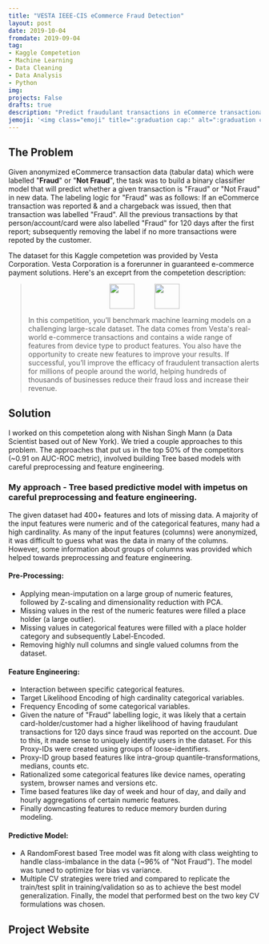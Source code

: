 ```yaml
---
title: "VESTA IEEE-CIS eCommerce Fraud Detection"
layout: post
date: 2019-10-04
fromdate: 2019-09-04
tag:
- Kaggle Competetion
- Machine Learning
- Data Cleaning
- Data Analysis
- Python
img:
projects: False
drafts: true
description: "Predict fraudulant transactions in eCommerce transactional data"
jemoji: '<img class="emoji" title=":graduation cap:" alt=":graduation cap:" src="https://github.githubassets.com/images/icons/emoji/unicode/1f697.png" height="20" width="20" align="absmiddle">'
---
```


## The Problem

Given anonymized eCommerce transaction data (tabular data) which were labelled "**Fraud**" or "**Not Fraud**", the task was to build a binary classifier model that will predict whether a given transaction is "Fraud" or "Not Fraud" in new data. The labeling logic for "Fraud" was as follows: If an eCommerce transaction was reported & and a chargeback was issued, then that transaction was labelled "Fraud". All the previous transactions by that person/account/card were also labelled "Fraud" for 120 days after the first report; subsequently removing the label if no more transactions were repoted by the customer.

The dataset for this Kaggle competetion was provided by Vesta Corporation. Vesta Corporation is a forerunner in guaranteed e-commerce payment solutions. Here's an exceprt from the competetion description:
<br>
> <p style="max-height:50px;text-align:center"><img src="{{ site.relrefurl }}/Site_Materials/figures/ieee-cis-logo.png" style="height:50px;display: inline; margin-right:20px"><img src="{{ site.relrefurl }}/Site_Materials/figures/Vesta-logo_200x.png" style="height:50px; display:inline; margin-left:20px" ></p>
>In this competition, you’ll benchmark machine learning models on a challenging large-scale dataset. The data comes from Vesta's real-world e-commerce transactions and contains a wide range of features from device type to product features. You also have the opportunity to create new features to improve your results.
>If successful, you’ll improve the efficacy of fraudulent transaction alerts for millions of people around the world, helping hundreds of thousands of businesses reduce their fraud loss and increase their revenue.


## Solution
I worked on this competetion along with Nishan Singh Mann (a Data Scientist based out of New York). We tried a couple approaches to this problem. The approaches that put us in the top 50% of the competitors (~0.91 on AUC-ROC metric), involved building Tree based models with careful preprocessing and feature engineering.

### My approach - Tree based predictive model with impetus on careful preprocessing and feature engineering.
The given dataset had 400+ features and lots of missing data. A majority of the input features were numeric and of the categorical features, many had a high cardinality. As many of the input features (columns) were anonymized, it was difficult to guess what was the data in many of the columns. However, some information about groups of columns was provided which helped towards preprocessing and feature engineering.  

#### Pre-Processing:
- Applying mean-imputation on a large group of numeric features, followed by Z-scaling and dimensionality reduction with PCA. 
- Missing values in the rest of the numeric features were filled a place holder (a large outlier). 
- Missing values in categorical features were filled with a place holder category and subsequently Label-Encoded. 
- Removing highly null columns and single valued columns from the dataset.

#### Feature Engineering:
- Interaction between specific categorical features. 
- Target Likelihood Encoding of high cardinality categorical variables.
- Frequency Encoding of some categorical variables.
- Given the nature of "Fraud" labelling logic, it was likely that a certain card-holder/customer had a higher likelihood of having fraudulant transactions for 120 days since fraud was reported on the account. Due to this, it made sense to uniquely identify users in the dataset. For this Proxy-IDs were created using groups of loose-identifiers. 
- Proxy-ID group based features like intra-group quantile-transformations, medians, counts etc.
- Rationalized some categorical features like device names, operating system, browser names and versions etc.
- Time based features like day of week and hour of day, and daily and hourly aggregations of certain numeric features.
- Finally downcasting features to reduce memory burden during modeling.

#### Predictive Model:
- A RandomForest based Tree model was fit along with class weighting to handle class-imbalance in the data (~96% of "Not Fraud"). The model was tuned to optimize for bias vs variance. 
- Multiple CV strategies were tried and compared to replicate the train/test split in training/validation so as to achieve the best model generalization. Finally, the model that performed best on the two key CV formulations was chosen.

## Project Website 


